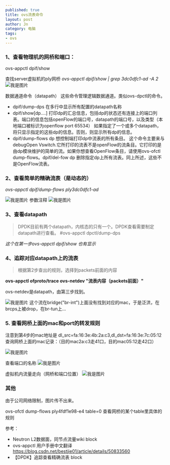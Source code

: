 ```yaml
---
published: true
title: ovs流表命令
layout: post
author: Jn
category: 电脑
tags: 
- ovs
---
```


### 1、查看物理机的网桥和端口：
ovs-appctl dpif/show 

查找server虚拟机的ply网桥
*ovs-appctl dpif/show | grep 3dc0dfc1-ad -A 2*
![我是图片]()

 
数据通道命令（datapath） 
这些命令管理逻辑数据通道。类似ovs-dpctl的命令。 
* dpif/dump-dps 在多行中显示所有配置的datapath名称 
* dpif/show[dp….] 打印dp的汇总信息，包括dp的状态还有连接上的端口列表。端口的信息包括openFlow的端口号，datapath的端口号，以及类型（本地端口被标识为openflow port 65534） 如果指定了一个或多个datapath，将只显示指定的这些dp的信息。否则，则显示所有dp的信息。 
* dpif/dump-flows dp 想控制端打印dp中流表的所有条目。 这个命令主要来与debugOpen Vswitch.它所打印的流表不是openFlow的流条目。它打印的是由dp模块维护的简单的流。如果你想查看OpenFlow条目，请使用ovs-ofctl dump-flows。dpif/del-fow dp 删除指定dp上所有流表。同上所述，这些不是OpenFlow流表。


### 2、查看简单的精确流表（是动态的）

*ovs-appctl dpif/dump-flows ply3dc0dfc1-ad*

![我是图片]()
参数注释
![我是图片]()


### 3、查看datapath
> DPDK目前有两个datapath，内核态的只有一个。DPDK查看需要制定datapath进行查看。
#ovs-appctl dpctl/dump-dps

*这个在第一步ovs-appctl dpif/show 也有显示*

### 4、追踪对应datapath上的流表
>根据第2步查出的规则，选择到packets前面的内容

**ovs-appctl ofproto/trace ovs-netdev "流表内容（packets前面）"**

ovs-netdev是datapath，由第三步找到。

![我是图片]()
这个流在bridge("br-int")上面没有找到对应的mac，于是泛洪，在brcps上被drop，在br-tun上...

### 5. 查看网桥上面的mac和port的转发规则

注意到第4步的mac地址是 dl_src=fa:16:3e:4b:2a:c3,dl_dst=fa:16:3e:7c:05:12
查询网桥上面的mac记录：（目的mac2a:c3走41口，目的mac05:12走42口）

![我是图片]()

查看端口的名称
![我是图片]()

虚拟机内流量走向（网桥和端口位置）
![我是图片]()


### 其他
由于公司网络限制，图片传不出来。

ovs-ofctl dump-flows ply4fdf1e98-e4 table=0
查看网桥的某个table里具体的规则

参考：
* Neutron L2数据面，同节点流量wiki block
* ovs-appctl 用户手册中文翻译 https://blog.csdn.net/bestjie01/article/details/50833560
* 【DPDK】追踪查看精确流表 block 
